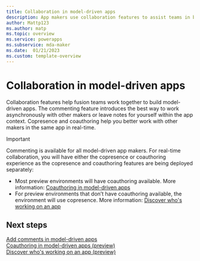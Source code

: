 ```yaml
---
title: Collaboration in model-driven apps
description: App makers use collaboration features to assist teams in building model-driven app with Power Apps.
author: Mattp123
ms.author: matp
ms.topic: overview 
ms.service: powerapps
ms.subservice: mda-maker
ms.date:  01/21/2023
ms.custom: template-overview
---
```

# Collaboration in model-driven apps

Collaboration features help fusion teams work together to build model-driven apps. The commenting feature introduces the best way to work asynchronously with other makers or leave notes for yourself within the app context. Copresence and coauthoring help you better work with other makers in the same app in real-time.

> [!IMPORTANT]
> Commenting is available for all model-driven app makers. For real-time collaboration, you will have either the copresence or coauthoring experience as the copresence and coauthoring features are being deployed separately:
> - Most preview environments will have coauthoring available. More information: [Coauthoring in model-driven apps](coauthoring.md) 
> - For preview environments that don’t have coauthoring available, the environment will use copresence. More information: [Discover who's working on an app](copresence.md)

## Next steps

[Add comments in model-driven apps](comments.md) <br />
[Coauthoring in model-driven apps (preview)](coauthoring.md) <br />
[Discover who's working on an app (preview)](copresence.md)
